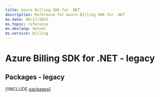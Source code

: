 ```yaml
---
title: Azure Billing SDK for .NET
description: Reference for Azure Billing SDK for .NET
ms.date: 06/17/2025
ms.topic: reference
ms.devlang: dotnet
ms.service: billing
---
```

# Azure Billing SDK for .NET - legacy
## Packages - legacy
[!INCLUDE [packages](billing-index.md)]